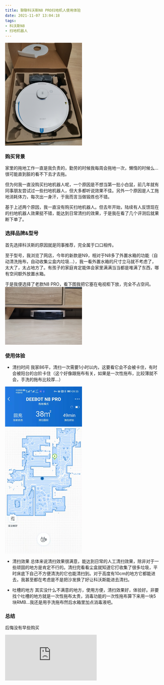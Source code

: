 ```yaml
---
title: 聊聊科沃斯N8 PRO扫地机人使用体验
date: 2021-11-07 13:04:18
tags: 
- 科沃斯N8 
- 扫地机器人
---
```

<img src="/uploads/20211107001.jpeg" width="50%" height="50%" align="middle" />

### 购买背景
家里的拖地工作一直是我负责的，勤劳的时候我每周会拖地一次，懒惰的时候么...很可能直到脏的看不下去才去拖。

但为何我一直没购买扫地机器人呢，一个原因是不想当第一批小白鼠，前几年就有同事朋友尝试过一些扫地机器人，但大多都听说效果不佳。另外一个原因是人工拖地消耗体力，每次出一身汗，于我而言当做锻炼也不错。

基于上述两个原因，我一直没有购买扫地机器人。但去年开始，陆续有人反馈现在的扫地机器人效果挺不错，能达到日常清扫的效果，于是我在看了几个评测后就果断下单了。

### 选择品牌&型号
首先选择科沃斯的原因就是同事推荐，完全属于口口相传。

至于型号，我浏览了网店，今年的新款是N9，相对于N8多了外置水箱的功能（自动清洗拖布，自动收集尘盒内垃圾...），我一看外置水箱的尺寸立马就不考虑了，太大了，太占地方了。有孩子的家庭肯定能体会家里满满当当都是堆满了东西，哪有空间额外放置水箱。

于是我便选择了老款N8 PRO，看下图我把它塞在电视柜下放，完全不占空间。
<img src="/uploads/20211107002.jpeg" width="50%" height="50%" align="middle" />

### 使用体验
- 清扫时间
我家86平，清扫一次需要1小时以内，这要看它会不会被卡住，有时会被阳台的台阶卡住（这个好像跟拖布有关，如果是一次性拖布，比较薄就不会，手洗的拖布比较厚...）
<img src="/uploads/20211107003.jpeg" width="50%" height="50%" align="middle" />

- 清扫效果
总体来说清扫效果很满意，能达到日常的人工清扫效果，除非对于一些顽固的地方是肯定不行的。清扫完看看尘盒就知道它打收集了很多垃圾，平时床底下自己不方便清洗的它也能清扫到。对于高度有10cm的地方它都能进去，我甚至都在考虑是不是把沙发换了好让科沃斯能进去清扫。

- 吐槽的地方
其实没什么不满意的地方，使用方便，清扫效果好，体验好。非要找个吐槽的地方就是一次性拖布太贵，消毒功能的一次性拖布算下来用一块5块RMB...我还是用手洗拖布然后水箱里加点消毒液吧。


### 总结
后悔没有早些购买

<iframe class="lc-margin-top-80 lc-margin-bottom-32 lc-mobile" data-v-b66e9a5a="" frameborder="0" src="https://button.like.co/in/embed/polkallen/button?referrer=https://polkallen.github.io/2021/11/05/%E4%BD%B3%E8%83%BDG3860%E6%89%93%E5%8D%B0%E6%9C%BA%E4%BD%93%E9%AA%8C/#more" style="font-size: medium;" ></iframe>